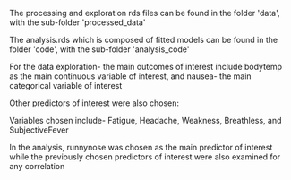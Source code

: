The processing and exploration rds files can be found
in the folder 'data', with the sub-folder 'processed_data'

The analysis.rds which is composed of fitted models can be found in the folder
'code', with the sub-folder 'analysis_code'

For the data exploration- the main outcomes of interest include
bodytemp as the main continuous variable of interest, 
and nausea- the main categorical variable of interest 

Other predictors of interest were also chosen:

Variables chosen include- Fatigue, Headache, Weakness, Breathless, and 
SubjectiveFever

In the analysis, runnynose was chosen as the main predictor of interest
while the previously chosen predictors of interest were also examined for any
correlation


